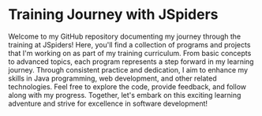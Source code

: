 # Training Journey with JSpiders
Welcome to my GitHub repository documenting my journey through the training at JSpiders!
Here, you'll find a collection of programs and projects that I'm working on as part of my training curriculum. From basic concepts to advanced topics, each program represents a step forward in my learning journey. Through consistent practice and dedication, I aim to enhance my skills in Java programming, web development, and other related technologies. Feel free to explore the code, provide feedback, and follow along with my progress. Together, let's embark on this exciting learning adventure and strive for excellence in software development!
